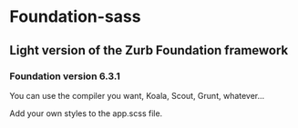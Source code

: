# Foundation-sass

## Light version of the Zurb Foundation framework

### Foundation version 6.3.1

You can use the compiler you want, Koala, Scout, Grunt, whatever...

Add your own styles to the app.scss file.
